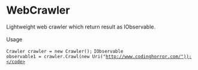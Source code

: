 WebCrawler
=====================

Lightweight web crawler which return result as IObservable<Uri>.
<br /> 
<br /> 
Usage
<br /> 

<code>Crawler crawler = new Crawler();</code>
<code>IObservable<Uri> observable1 = crawler.Crawl(new Uri("http://www.codinghorror.com/"));</code>

